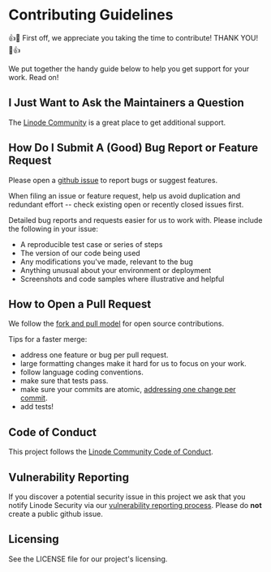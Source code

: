 # Contributing Guidelines

:+1::tada: First off, we appreciate you taking the time to contribute! THANK YOU! :tada::+1:

We put together the handy guide below to help you get support for your work. Read on!  

## I Just Want to Ask the Maintainers a Question

The [Linode Community](https://www.linode.com/community/questions/) is a great place to get additional support.

## How Do I Submit A (Good) Bug Report or Feature Request

Please open a [github issue](https://guides.github.com/features/issues/) to report bugs or suggest features.

When filing an issue or feature request, help us avoid duplication and redundant effort -- check existing open or recently closed issues first. 

Detailed bug reports and requests easier for us to work with. Please include the following in your issue:

* A reproducible test case or series of steps
* The version of our code being used
* Any modifications you've made, relevant to the bug
* Anything unusual about your environment or deployment
* Screenshots and code samples where illustrative and helpful

## How to Open a Pull Request

We follow the [fork and pull model](https://opensource.guide/how-to-contribute/#opening-a-pull-request) for open source contributions.

Tips for a faster merge:
 * address one feature or bug per pull request. 
 * large formatting changes make it hard for us to focus on your work.
 * follow language coding conventions.
 * make sure that tests pass.
 * make sure your commits are atomic, [addressing one change per commit](https://chris.beams.io/posts/git-commit/). 
 * add tests!

## Code of Conduct

This project follows the [Linode Community Code of Conduct](https://www.linode.com/community/questions/conduct). 

## Vulnerability Reporting

If you discover a potential security issue in this project we ask that you notify Linode Security via our [vulnerability reporting process](https://hackerone.com/linode). Please do **not** create a public github issue.

## Licensing

See the LICENSE file for our project's licensing.


